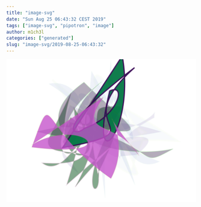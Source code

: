 ```yaml
---
title: "image-svg"
date: "Sun Aug 25 06:43:32 CEST 2019"
tags: ["image-svg", "pipotron", "image"]
author: m1ch3l
categories: ["generated"]
slug: "image-svg/2019-08-25-06:43:32"
---
```


![](image.svg)
